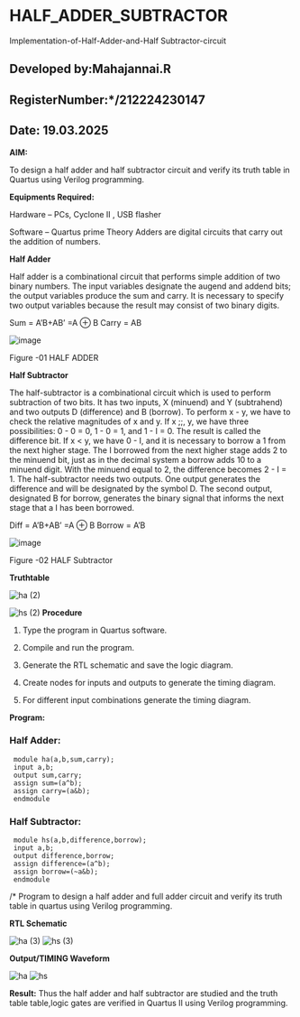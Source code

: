 # HALF_ADDER_SUBTRACTOR

Implementation-of-Half-Adder-and-Half Subtractor-circuit

## Developed by:Mahajannai.R 
## RegisterNumber:*/212224230147
## Date: 19.03.2025

**AIM:**

To design a half adder and half subtractor circuit and verify its truth table in Quartus using Verilog programming.

**Equipments Required:**

Hardware – PCs, Cyclone II , USB flasher 

Software – Quartus prime Theory Adders are digital circuits that carry out the addition of numbers.

**Half Adder**

Half adder is a combinational circuit that performs simple addition of two binary numbers. The input variables designate the augend and addend bits; the output variables produce the sum and carry. It is necessary to specify two output variables because the result may consist of two binary digits.

Sum = A’B+AB’ =A ⊕ B Carry = AB

![image](https://github.com/naavaneetha/HALF_ADDER_SUBTRACTOR/assets/154305477/bd4a0b2c-cdbc-4184-ab08-81578f121e1f)

Figure -01 HALF ADDER

**Half Subtractor**

The half-subtractor is a combinational circuit which is used to perform subtraction of two bits. It has two inputs, X (minuend) and Y (subtrahend) and two outputs D (difference) and B (borrow). To perform x - y, we have to check the relative magnitudes of x and y. If x ;;, y, we have three possibilities: 0 - 0 = 0, 1 - 0 = 1, and 1 - I = 0. The result is called the difference bit. If x < y, we have 0 - I, and it is necessary to borrow a 1 from the next higher stage. The I borrowed from the next higher stage adds 2 to the minuend bit, just as in the decimal system a borrow adds 10 to a minuend digit. With the minuend equal to 2, the difference becomes 2 - I = 1. The half-subtractor needs two outputs. One output generates the difference and will be designated by the symbol D. The second output, designated B for borrow, generates the binary signal that informs the next stage that a I has been borrowed. 

Diff = A’B+AB’ =A ⊕ B
Borrow = A’B

 ![image](https://github.com/naavaneetha/HALF_ADDER_SUBTRACTOR/assets/154305477/d76b099c-513f-4e7c-843a-e2fd028a531a)

Figure -02 HALF Subtractor

**Truthtable**

![ha (2)](https://github.com/user-attachments/assets/d58074b4-45c8-4535-9f2d-7f923d687316)

![hs (2)](https://github.com/user-attachments/assets/3e34a9d5-7239-4c60-b0f4-50d2ba7f7e48)
**Procedure**

1.	Type the program in Quartus software.

2.	Compile and run the program.

3.	Generate the RTL schematic and save the logic diagram.

4.	Create nodes for inputs and outputs to generate the timing diagram.

5.	For different input combinations generate the timing diagram.


**Program:**

### Half Adder:
```
 module ha(a,b,sum,carry);
 input a,b;
 output sum,carry;
 assign sum=(a^b);
 assign carry=(a&b);
 endmodule
```

### Half Subtractor:
```
 module hs(a,b,difference,borrow);
 input a,b;
 output difference,borrow;
 assign difference=(a^b);
 assign borrow=(~a&b);
 endmodule
```

/* Program to design a half adder and full adder circuit and verify its truth table in quartus using Verilog programming.



**RTL Schematic**

 ![ha (3)](https://github.com/user-attachments/assets/99ab04ad-8be7-41f0-ad68-b31c12e56d44)
 ![hs (3)](https://github.com/user-attachments/assets/3e2eb68e-333e-4b8a-8c49-9a1cc3d23efa)

**Output/TIMING Waveform**

![ha](https://github.com/user-attachments/assets/20919a2b-e12a-4708-b502-8f8853644047)
![hs](https://github.com/user-attachments/assets/bf1c0504-e7fc-4d70-aa46-5081adc98c5a)


**Result:**
Thus the half adder and half subtractor are studied and the truth table table,logic gates are verified in Quartus II using Verilog programming.
